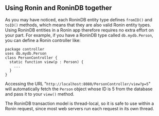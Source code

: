 ## Using Ronin and RoninDB together ##

As you may have noticed, each RoninDB entity type defines `fromID()` and `toID()` methods, which means that they are also valid Ronin entity types. Using RoninDB entities in a Ronin app therefore requires no extra effort on your part. For example, if you have a RoninDB type called `db.mydb.Person`, you can define a Ronin controller like:

```
package controller
uses db.mydb.Person
class PersonController {
  static function view(p : Person) {
    ...
  }
}
```

Accessing the URL "`http://localhost:8080/PersonController/view?p=5`" will automatically fetch the `Person` object whose ID is 5 from the database and pass it to your `view()` method.

The RoninDB transaction model is thread-local, so it is safe to use within a Ronin request, since most web servers run each request in its own thread.